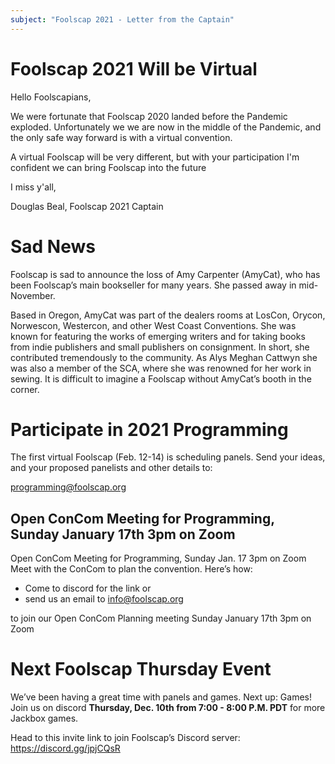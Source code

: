 ```yaml
---
subject: "Foolscap 2021 - Letter from the Captain"
---
```


# Foolscap 2021 Will be Virtual
Hello Foolscapians,

We were fortunate that Foolscap 2020 landed before the Pandemic exploded. Unfortunately we we are now in the middle of the Pandemic, and the only safe way forward is with a virtual convention.

A virtual Foolscap will be very different, but with your participation I'm confident we can bring Foolscap into the future

I miss y'all,

Douglas Beal, Foolscap 2021 Captain


# Sad News 
Foolscap is sad to announce the loss of Amy Carpenter (AmyCat), who has been Foolscap’s main bookseller for many years. She passed away in mid-November.

Based in Oregon, AmyCat was part of the dealers rooms at LosCon, Orycon, Norwescon, Westercon, and other West Coast Conventions. She was known for featuring the works of emerging writers and for taking books from indie publishers and small publishers on consignment. In short, she contributed tremendously to the community. As Alys Meghan Cattwyn she was also a member of the SCA, where she was renowned for her work in sewing. It is difficult to imagine a Foolscap without AmyCat’s booth in the corner.

# Participate in 2021 Programming
The first virtual Foolscap (Feb. 12-14) is scheduling panels. Send your ideas, and your proposed panelists and other details to:

[programming@foolscap.org](mailto:programming@foolscap.org)

## Open ConCom Meeting for Programming, Sunday January 17th 3pm on Zoom
Open ConCom Meeting for Programming, Sunday Jan. 17 3pm on Zoom
Meet with the ConCom to plan the convention. Here’s how:
- Come to discord for the link or 
- send us an email to [info@foolscap.org](mailto:info@foolscap.org?subject=Request%20to%20Join%20Open%20ConCom%20Meeting) 

to join our Open ConCom Planning meeting Sunday January 17th 3pm on Zoom


# Next Foolscap Thursday Event
We’ve been having a great time with panels and games. Next up: Games! Join us on discord **Thursday, Dec. 10th from 7:00 - 8:00 P.M. PDT** for more Jackbox games.

Head to this invite link to join Foolscap’s Discord server:
<https://discord.gg/jpjCQsR>



